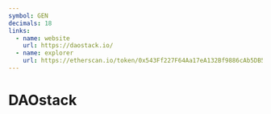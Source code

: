 ```yaml
---
symbol: GEN
decimals: 18
links:
  - name: website
    url: https://daostack.io/
  - name: explorer
    url: https://etherscan.io/token/0x543Ff227F64Aa17eA132Bf9886cAb5DB55DCAddf
---
```


# DAOstack
